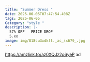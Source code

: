 ```yaml
---
title: "Summer Dress "
date: 2025-06-05T07:47:54.408Z
tags: 2025-06-05
Category: "style "
description: |-
  57% OFF   PRICE DROP 
  5.xx
image: img/818cu3xdkfl._ac_sx679_.jpg
---
```

https://amzlink.to/az0XQJz2o6yeP  ad